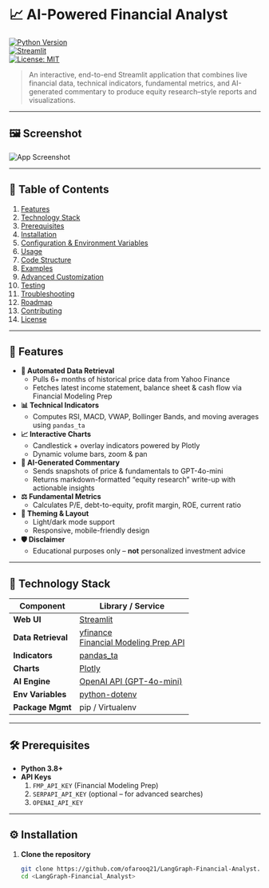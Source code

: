 <!--
  ___________________________________________________________
 |                                                           |
 |    📈 AI-Powered LangGraph Financial Analyst — README.md  |
 |___________________________________________________________|
-->

# 📈 AI-Powered Financial Analyst

[![Python Version](https://img.shields.io/badge/python-3.8%2B-blue)](https://www.python.org/)  
[![Streamlit](https://img.shields.io/badge/streamlit-v1.0-green)](https://streamlit.io/)  
[![License: MIT](https://img.shields.io/badge/License-MIT-yellow.svg)](LICENSE)  

> An interactive, end-to-end Streamlit application that combines live financial data, technical indicators, fundamental metrics, and AI-generated commentary to produce equity research–style reports and visualizations.

---

## 🖼️ Screenshot

![App Screenshot](./assets/screenshot.png)

---

## 📑 Table of Contents

1. [Features](#-features)  
2. [Technology Stack](#-technology-stack)  
3. [Prerequisites](#-prerequisites)  
4. [Installation](#-installation)  
5. [Configuration & Environment Variables](#-configuration--environment-variables)  
6. [Usage](#-usage)  
7. [Code Structure](#-code-structure)  
8. [Examples](#-examples)  
9. [Advanced Customization](#-advanced-customization)  
10. [Testing](#-testing)  
11. [Troubleshooting](#-troubleshooting)  
12. [Roadmap](#-roadmap)  
13. [Contributing](#-contributing)  
14. [License](#-license)  

---

## 🚀 Features

- **🔄 Automated Data Retrieval**  
  - Pulls 6+ months of historical price data from Yahoo Finance  
  - Fetches latest income statement, balance sheet & cash flow via Financial Modeling Prep  
- **📊 Technical Indicators**  
  - Computes RSI, MACD, VWAP, Bollinger Bands, and moving averages using `pandas_ta`  
- **📈 Interactive Charts**  
  - Candlestick + overlay indicators powered by Plotly  
  - Dynamic volume bars, zoom & pan  
- **🤖 AI-Generated Commentary**  
  - Sends snapshots of price & fundamentals to GPT-4o-mini  
  - Returns markdown-formatted “equity research” write-up with actionable insights  
- **⚖️ Fundamental Metrics**  
  - Calculates P/E, debt-to-equity, profit margin, ROE, current ratio  
- **🎨 Theming & Layout**  
  - Light/dark mode support  
  - Responsive, mobile-friendly design  
- **🛡️ Disclaimer**  
  - Educational purposes only – **not** personalized investment advice  

---

## 🧰 Technology Stack

| Component           | Library / Service                    |
| ------------------- | -------------------------------------|
| **Web UI**          | [Streamlit](https://streamlit.io/)   |
| **Data Retrieval**  | [yfinance](https://github.com/ranaroussi/yfinance) <br> [Financial Modeling Prep API](https://financialmodelingprep.com/) |
| **Indicators**      | [pandas_ta](https://github.com/twopirllc/pandas-ta) |
| **Charts**          | [Plotly](https://plotly.com/python/) |
| **AI Engine**       | [OpenAI API (GPT-4o-mini)](https://openai.com/) |
| **Env Variables**   | [python-dotenv](https://github.com/theskumar/python-dotenv) |
| **Package Mgmt**    | pip / Virtualenv                     |

---

## 🛠️ Prerequisites

- **Python 3.8+**  
- **API Keys**  
  1. `FMP_API_KEY` (Financial Modeling Prep)  
  2. `SERPAPI_API_KEY` (optional – for advanced searches)  
  3. `OPENAI_API_KEY`  

---

## ⚙️ Installation

1. **Clone the repository**  
   ```bash
   git clone https://github.com/ofarooq21/LangGraph-Financial-Analyst.git
   cd <LangGraph-Financial_Analyst>

